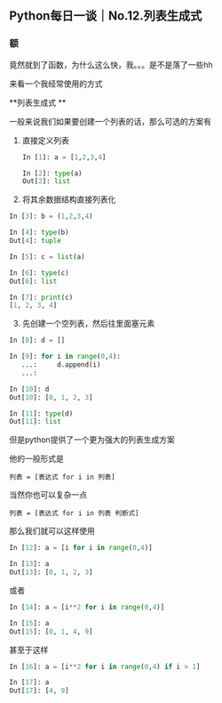 ## Python每日一谈｜No.12.列表生成式

### 额

竟然就到了函数，为什么这么快，我。。。是不是落了一些hh

来看一个我经常使用的方式

**列表生成式 **

一般来说我们如果要创建一个列表的话，那么可选的方案有

1. 直接定义列表

   ```python
   In [1]: a = [1,2,3,4]
   
   In [2]: type(a)
   Out[2]: list
   ```

   

2. 将其余数据结构直接列表化

```python
In [3]: b = (1,2,3,4)

In [4]: type(b)
Out[4]: tuple

In [5]: c = list(a)

In [6]: type(c)
Out[6]: list

In [7]: print(c)
[1, 2, 3, 4]
```

3. 先创建一个空列表，然后往里面塞元素

```python
In [8]: d = []

In [9]: for i in range(0,4):
   ...:     d.append(i)
   ...:

In [10]: d
Out[10]: [0, 1, 2, 3]

In [11]: type(d)
Out[11]: list
```



但是python提供了一个更为强大的列表生成方案

他的一般形式是

```
列表 = [表达式 for i in 列表]
```

当然你也可以复杂一点

```
列表 = [表达式 for i in 列表 判断式]
```

那么我们就可以这样使用

```python
In [12]: a = [i for i in range(0,4)]

In [13]: a
Out[13]: [0, 1, 2, 3]
```

或者

```python
In [14]: a = [i**2 for i in range(0,4)]

In [15]: a
Out[15]: [0, 1, 4, 9]
```

甚至于这样

```python
In [16]: a = [i**2 for i in range(0,4) if i > 1]

In [17]: a
Out[17]: [4, 9]

```

